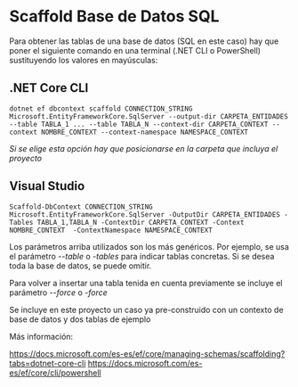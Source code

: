 ﻿# Scaffold Base de Datos SQL

Para obtener las tablas de una base de datos (SQL en este caso) hay que poner el siguiente comando en una terminal (.NET CLI o PowerShell) sustituyendo los valores en mayúsculas:

## .NET Core CLI
```
dotnet ef dbcontext scaffold CONNECTION_STRING Microsoft.EntityFrameworkCore.SqlServer --output-dir CARPETA_ENTIDADES --table TABLA_1 ... --table TABLA_N --context-dir CARPETA_CONTEXT --context NOMBRE_CONTEXT --context-namespace NAMESPACE_CONTEXT
```

*Si se elige esta opción hay que posicionarse en la carpeta que incluya el proyecto*

## Visual Studio
```
Scaffold-DbContext CONNECTION_STRING Microsoft.EntityFrameworkCore.SqlServer -OutputDir CARPETA_ENTIDADES -Tables TABLA_1,TABLA_N -ContextDir CARPETA_CONTEXT -Context NOMBRE_CONTEXT  -ContextNamespace NAMESPACE_CONTEXT
```
Los parámetros arriba utilizados son los más genéricos. Por ejemplo, se usa el parámetro *--table* o *-tables* para indicar tablas concretas. Si se desea toda la base de datos, se puede omitir.

Para volver a insertar una tabla tenida en cuenta previamente se incluye el parámetro *--force* o *-force*

Se incluye en este proyecto un caso ya pre-construido con un contexto de base de datos y dos tablas de ejemplo

Más información:

https://docs.microsoft.com/es-es/ef/core/managing-schemas/scaffolding?tabs=dotnet-core-cli
https://docs.microsoft.com/es-es/ef/core/cli/powershell

